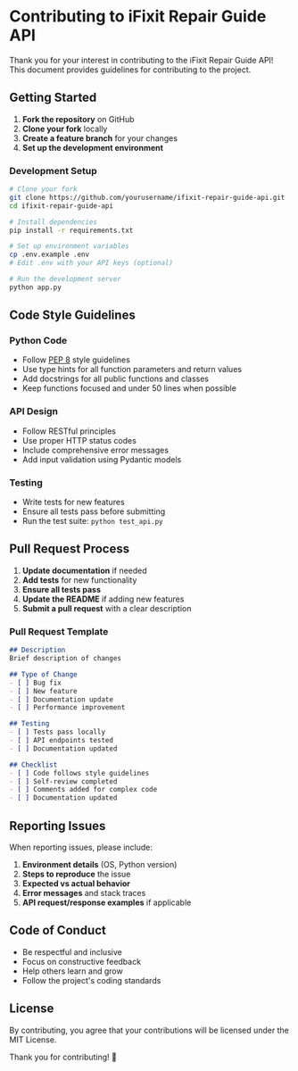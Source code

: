 # Contributing to iFixit Repair Guide API

Thank you for your interest in contributing to the iFixit Repair Guide API! This document provides guidelines for contributing to the project.

## Getting Started

1. **Fork the repository** on GitHub
2. **Clone your fork** locally
3. **Create a feature branch** for your changes
4. **Set up the development environment**

### Development Setup

```bash
# Clone your fork
git clone https://github.com/yourusername/ifixit-repair-guide-api.git
cd ifixit-repair-guide-api

# Install dependencies
pip install -r requirements.txt

# Set up environment variables
cp .env.example .env
# Edit .env with your API keys (optional)

# Run the development server
python app.py
```

## Code Style Guidelines

### Python Code
- Follow [PEP 8](https://www.python.org/dev/peps/pep-0008/) style guidelines
- Use type hints for all function parameters and return values
- Add docstrings for all public functions and classes
- Keep functions focused and under 50 lines when possible

### API Design
- Follow RESTful principles
- Use proper HTTP status codes
- Include comprehensive error messages
- Add input validation using Pydantic models

### Testing
- Write tests for new features
- Ensure all tests pass before submitting
- Run the test suite: `python test_api.py`

## Pull Request Process

1. **Update documentation** if needed
2. **Add tests** for new functionality
3. **Ensure all tests pass**
4. **Update the README** if adding new features
5. **Submit a pull request** with a clear description

### Pull Request Template

```markdown
## Description
Brief description of changes

## Type of Change
- [ ] Bug fix
- [ ] New feature
- [ ] Documentation update
- [ ] Performance improvement

## Testing
- [ ] Tests pass locally
- [ ] API endpoints tested
- [ ] Documentation updated

## Checklist
- [ ] Code follows style guidelines
- [ ] Self-review completed
- [ ] Comments added for complex code
- [ ] Documentation updated
```

## Reporting Issues

When reporting issues, please include:

1. **Environment details** (OS, Python version)
2. **Steps to reproduce** the issue
3. **Expected vs actual behavior**
4. **Error messages** and stack traces
5. **API request/response examples** if applicable

## Code of Conduct

- Be respectful and inclusive
- Focus on constructive feedback
- Help others learn and grow
- Follow the project's coding standards

## License

By contributing, you agree that your contributions will be licensed under the MIT License.

Thank you for contributing! 🚀 